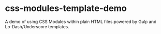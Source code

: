 # css-modules-template-demo
A demo of using CSS Modules within plain HTML files powered by Gulp and Lo-Dash/Underscore templates.
